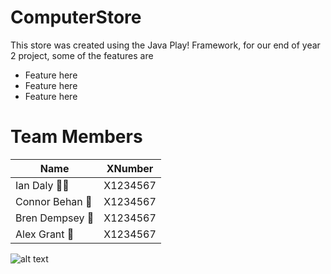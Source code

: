 # ComputerStore

This store was created using the Java Play! Framework, for our end of year 2 project, some of the features are
  - Feature here
  - Feature here
  - Feature here

# Team Members

Name | XNumber
------------ | -------------
Ian Daly :baby_bottle::baby: | X1234567
Connor Behan :blue_car: | X1234567
Bren Dempsey :guitar: | X1234567
Alex Grant :smoking: | X1234567

![alt text](https://lh3.googleusercontent.com/-ltNl8YtLGXo/AAAAAAAAAAI/AAAAAAAAAEE/lzC0TnDoACE/w360-h203-p/photo.jpg)
